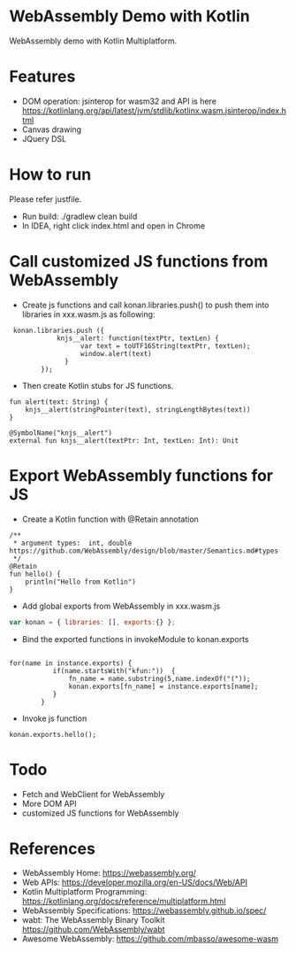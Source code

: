 WebAssembly Demo with Kotlin
============================
WebAssembly demo with Kotlin Multiplatform.

# Features

* DOM operation: jsinterop for wasm32 and API is here https://kotlinlang.org/api/latest/jvm/stdlib/kotlinx.wasm.jsinterop/index.html
* Canvas drawing
* JQuery DSL

# How to run
Please refer justfile.

* Run build:  ./gradlew clean build
* In IDEA, right click index.html and open in Chrome

# Call customized JS functions from WebAssembly

* Create js functions and call konan.libraries.push() to push them into libraries in xxx.wasm.js as following:
```
 konan.libraries.push ({
            knjs__alert: function(textPtr, textLen) {
                  var text = toUTF16String(textPtr, textLen);
                  window.alert(text)
              }
        });
```

* Then create Kotlin stubs for JS functions.
```
fun alert(text: String) {
    knjs__alert(stringPointer(text), stringLengthBytes(text))
}

@SymbolName("knjs__alert")
external fun knjs__alert(textPtr: Int, textLen: Int): Unit

```

# Export WebAssembly functions for JS

* Create a Kotlin function with @Retain annotation

```
/**
 * argument types:  int, double https://github.com/WebAssembly/design/blob/master/Semantics.md#types
 */
@Retain
fun hello() {
    println("Hello from Kotlin")
}
```
* Add global exports from WebAssembly in xxx.wasm.js

```javascript
var konan = { libraries: [], exports:{} };
```

* Bind the exported functions in invokeModule to konan.exports

```

for(name in instance.exports) {
           if(name.startsWith("kfun:"))  {
               fn_name = name.substring(5,name.indexOf("("));
               konan.exports[fn_name] = instance.exports[name];
           }
        }

```

* Invoke js function

```
konan.exports.hello();
```

# Todo

* Fetch and  WebClient for WebAssembly
* More DOM API
* customized JS functions for WebAssembly

# References

* WebAssembly Home: https://webassembly.org/
* Web APIs: https://developer.mozilla.org/en-US/docs/Web/API
* Kotlin Multiplatform Programming: https://kotlinlang.org/docs/reference/multiplatform.html
* WebAssembly Specifications: https://webassembly.github.io/spec/
* wabt: The WebAssembly Binary Toolkit https://github.com/WebAssembly/wabt
* Awesome WebAssembly: https://github.com/mbasso/awesome-wasm
